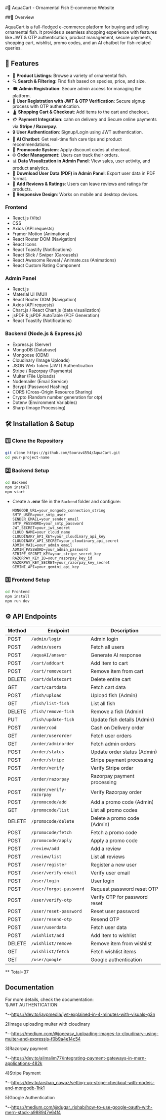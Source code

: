 #🐠 AquaCart - Ornamental Fish E-commerce Website

##📌 Overview

AquaCart is a full-fledged e-commerce platform for buying and selling ornamental fish. It provides a seamless shopping experience with features like JWT & OTP authentication, product management, secure payments, shopping cart, wishlist, promo codes, and an AI chatbot for fish-related queries.


## 🚀 Features  
- 🛒 **Product Listings**: Browse a variety of ornamental fish.  
- 🔍 **Search & Filtering**: Find fish based on species, price, and size.  
- 🗮 **Admin Registration**: Secure admin access for managing the platform.  
- 🏢 **User Registration with JWT & OTP Verification**: Secure signup process with OTP authentication.  
- 🛕 **Shopping Cart & Checkout**: Add items to the cart and checkout.  
- 💳 **Payment Integration**: cahn on delivery and Secure online payments via **Stripe / Razorpay**.  
- 🔒 **User Authentication**: Signup/Login using JWT authentication.  
- 🤖 **AI Chatbot**: Get real-time fish care tips and product recommendations.  
- 🏰 **Promocode System**: Apply discount codes at checkout.  
- 🌐 **Order Management**: Users can track their orders.  
- 📊 **Data Visualization in Admin Panel**: View sales, user activity, and product analytics.  
- 📄 **Download User Data (PDF) in Admin Panel**: Export user data in PDF format.  
- 📝 **Add Reviews & Ratings**: Users can leave reviews and ratings for products.  
- 📱 **Responsive Design**: Works on mobile and desktop devices.  


### **Frontend**  
- React.js (Vite)   
- CSS 
- Axios (API requests)  
- Framer Motion (Animations)  
- React Router DOM (Navigation)  
- React Icons  
- React Toastify (Notifications)  
- React Slick / Swiper (Carousels)  
- React Awesome Reveal / Animate.css (Animations)  
- React Custom Rating Component  

### **Admin Panel**  
- React.js  
- Material UI (MUI)  
- React Router DOM (Navigation)  
- Axios (API requests)  
- Chart.js / React Chart.js (data visualization)
- jsPDF & jsPDF AutoTable (PDF Generation)  
- React Toastify (Notifications)  

### **Backend (Node.js & Express.js)**  
- Express.js (Server)  
- MongoDB (Database)  
- Mongoose (ODM)  
- Cloudinary (Image Uploads)  
- JSON Web Token (JWT) Authentication  
- Stripe / Razorpay (Payments)  
- Multer (File Uploads)  
- Nodemailer (Email Service)  
- Bcrypt (Password Hashing)  
- CORS (Cross-Origin Resource Sharing)  
- Crypto (Random number generation for otp)  
- Dotenv (Environment Variables)  
- Sharp (Image Processing)  

## 🛠 Installation & Setup  

### **1️⃣ Clone the Repository**  
```bash
git clone https://github.com/Sourav4554/AquaCart.git
cd your-project-name
```

### **2️⃣ Backend Setup**  
```bash
cd Backend
npm install
npm start
```
- Create a **.env** file in the `Backend` folder and configure:
  ```env
  MONGODB_URL=your_mongodb_connection_string
  SMTP_USER=your_smtp_user
  SENDER_EMAIL=your_sender_email
  SMTP_PASSWORD=your_smtp_password
  JWT_SECRET=your_jwt_secret
  CLOUD_NAME=your_cloud_name
  CLOUDINARY_API_KEY=your_cloudinary_api_key
  CLOUDINARY_API_SECRET=your_cloudinary_api_secret
  ADMIN_MAIL=your_admin_email
  ADMIN_PASSWORD=your_admin_password
  STRIPE_SECRET_KEY=your_stripe_secret_key
  RAZORPAY_KEY_ID=your_razorpay_key_id
  RAZORPAY_KEY_SECRET=your_razorpay_key_secret
  GEMINI_API=your_gemini_api_key
  ```

### **3️⃣ Frontend Setup**  
```bash
cd Frontend
npm install
npm run dev
```


## ⚙️ API Endpoints  

| Method | Endpoint                    | Description                         |
|--------|-----------------------------|-------------------------------------|
| POST   | `/admin/login`              | Admin login                        |
| POST   | `/admin/users`              | Fetch all users                    |
| POST   | `/aquaAI/answer`            | Generate AI response               |
| POST   | `/cart/addcart`             | Add item to cart                   |
| POST   | `/cart/removecart`          | Remove item from cart              |
| DELETE | `/cart/deletecart`          | Delete entire cart                 |
| GET    | `/cart/cartdata`            | Fetch cart data                    |
| POST   | `/fish/upload`              | Upload fish (Admin)                |
| GET    | `/fish/list-fish`           | List all fish                      |
| DELETE | `/fish/remove-fish`         | Remove a fish (Admin)              |
| PUT    | `/fish/update-fish`         | Update fish details (Admin)        |
| POST   | `/order/cod`                | Cash on Delivery order             |
| GET    | `/order/userorder`          | Fetch user orders                  |
| GET    | `/order/adminorder`         | Fetch admin orders                 |
| POST   | `/order/status`             | Update order status (Admin)        |
| POST   | `/order/stripe`             | Stripe payment processing          |
| POST   | `/order/verify`             | Verify Stripe order                |
| POST   | `/order/razorpay`           | Razorpay payment processing        |
| POST   | `/order/verify-razorpay`    | Verify Razorpay order              |
| POST   | `/promocode/add`            | Add a promo code (Admin)           |
| GET    | `/promocode/list`           | List all promo codes               |
| DELETE | `/promocode/delete`         | Delete a promo code (Admin)        |
| POST   | `/promocode/fetch`          | Fetch a promo code                 |
| POST   | `/promocode/apply`          | Apply a promo code                 |
| POST   | `/review/add`               | Add a review                       |
| POST   | `/review/list`              | List all reviews                   |
| POST   | `/user/register`            | Register a new user                |
| POST   | `/user/verify-email`        | Verify user email                  |
| POST   | `/user/login`               | User login                         |
| POST   | `/user/forgot-password`     | Request password reset OTP         |
| POST   | `/user/verify-otp`          | Verify OTP for password reset      |
| POST   | `/user/reset-password`      | Reset user password                |
| POST   | `/user/resend-otp`          | Resend OTP                         |
| POST   | `/user/userdata`            | Fetch user data                    |
| POST   | `/wishlist/add`             | Add item to wishlist               |
| DELETE | `/wishlist/remove`          | Remove item from wishlist          |
| GET    | `/wishlist/fetch`           | Fetch wishlist items               |
| GET    | `/user/google`              | Google authentication              |

** Total=37

 ## Documentation  
For more details, check the documentation:  
1)JWT AUTHENTICATION

*--https://dev.to/jaypmedia/jwt-explained-in-4-minutes-with-visuals-g3n

2)Image uploading multer with cloudinary

*--https://medium.com/@joeeasy_/uploading-images-to-cloudinary-using-multer-and-expressjs-f0b9a4e14c54

3)Razorpay payment

*--https://dev.to/alimalim77/integrating-payment-gateways-in-mern-applications-482k

4)Stripe Payment 

*--https://dev.to/arshan_nawaz/setting-up-stripe-checkout-with-nodejs-and-mongodb-1hk1

5)Google Authentication

*--https://medium.com/@dugar_rishab/how-to-use-google-oauth-with-mern-stack-a988947e64f4






